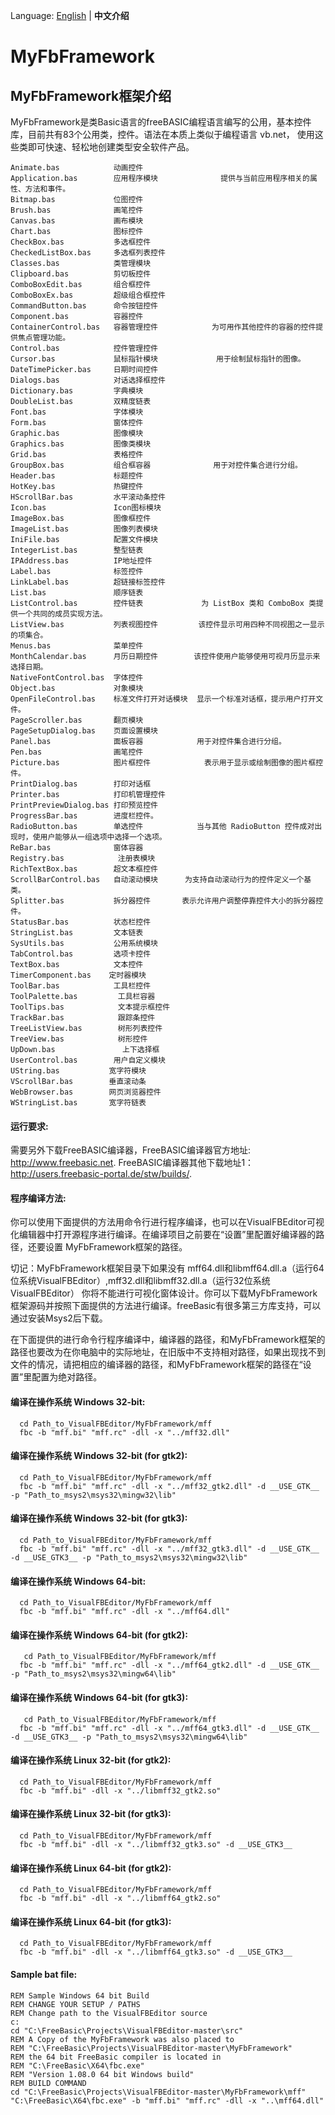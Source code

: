 Language: <a href="README.md">English</a> | <b>中文介绍</b>
# MyFbFramework

## MyFbFramework框架介绍
MyFbFramework是类Basic语言的freeBASIC编程语言编写的公用，基本控件库，目前共有83个公用类，控件。语法在本质上类似于编程语言 vb.net， 使用这些类即可快速、轻松地创建类型安全软件产品。

```shell
Animate.bas            动画控件
Application.bas        应用程序模块              提供与当前应用程序相关的属性、方法和事件。
Bitmap.bas             位图控件
Brush.bas              画笔控件
Canvas.bas             画布模块
Chart.bas              图标控件
CheckBox.bas           多选框控件
CheckedListBox.bas     多选框列表控件
Classes.bas            类管理模块
Clipboard.bas          剪切板控件
ComboBoxEdit.bas       组合框控件
ComboBoxEx.bas         超级组合框控件
CommandButton.bas      命令按钮控件
Component.bas          容器控件
ContainerControl.bas   容器管理控件            为可用作其他控件的容器的控件提供焦点管理功能。
Control.bas            控件管理控件
Cursor.bas             鼠标指针模块             用于绘制鼠标指针的图像。
DateTimePicker.bas     日期时间控件
Dialogs.bas            对话选择框控件
Dictionary.bas         字典模块
DoubleList.bas         双精度链表
Font.bas               字体模块
Form.bas               窗体控件
Graphic.bas            图像模块
Graphics.bas           图像类模块
Grid.bas               表格控件
GroupBox.bas           组合框容器              用于对控件集合进行分组。
Header.bas             标题控件
HotKey.bas             热键控件
HScrollBar.bas         水平滚动条控件
Icon.bas               Icon图标模块
ImageBox.bas           图像框控件 
ImageList.bas          图像列表模块
IniFile.bas            配置文件模块
IntegerList.bas        整型链表
IPAddress.bas          IP地址控件
Label.bas              标签控件
LinkLabel.bas          超链接标签控件
List.bas               顺序链表
ListControl.bas        控件链表             为 ListBox 类和 ComboBox 类提供一个共同的成员实现方法。
ListView.bas           列表视图控件         该控件显示可用四种不同视图之一显示的项集合。
Menus.bas              菜单控件
MonthCalendar.bas      月历日期控件        该控件使用户能够使用可视月历显示来选择日期。
NativeFontControl.bas  字体控件
Object.bas             对象模块
OpenFileControl.bas    标准文件打开对话模块  显示一个标准对话框，提示用户打开文件。 
PageScroller.bas       翻页模块
PageSetupDialog.bas    页面设置模块
Panel.bas              面板容器            用于对控件集合进行分组。
Pen.bas                画笔控件
Picture.bas            图片框控件            表示用于显示或绘制图像的图片框控件。
PrintDialog.bas        打印对话框
Printer.bas            打印机管理控件    
PrintPreviewDialog.bas 打印预览控件
ProgressBar.bas        进度栏控件。
RadioButton.bas        单选控件            当与其他 RadioButton 控件成对出现时，使用户能够从一组选项中选择一个选项。
ReBar.bas              窗体容器
Registry.bas            注册表模块
RichTextBox.bas        超文本框控件
ScrollBarControl.bas   自动滚动模块      为支持自动滚动行为的控件定义一个基类。
Splitter.bas           拆分器控件       表示允许用户调整停靠控件大小的拆分器控件。
StatusBar.bas          状态栏控件
StringList.bas         文本链表
SysUtils.bas           公用系统模块
TabControl.bas         选项卡控件
TextBox.bas            文本控件
TimerComponent.bas    定时器模块
ToolBar.bas            工具栏控件
ToolPalette.bas         工具栏容器
ToolTips.bas            文本提示框控件
TrackBar.bas            跟踪条控件
TreeListView.bas        树形列表控件
TreeView.bas            树形控件
UpDown.bas               上下选择框
UserControl.bas        用户自定义模块
UString.bas           宽字符模块
VScrollBar.bas        垂直滚动条
WebBrowser.bas        网页浏览器控件
WStringList.bas       宽字符链表
```
#### 运行要求:

需要另外下载FreeBASIC编译器，FreeBASIC编译器官方地址:  <a href="http://www.freebasic.net">http://www.freebasic.net</a>.
FreeBASIC编译器其他下载地址1：<a href="http://users.freebasic-portal.de/stw/builds/">http://users.freebasic-portal.de/stw/builds/</a>.

#### 程序编译方法:
你可以使用下面提供的方法用命令行进行程序编译，也可以在VisualFBEditor可视化编辑器中打开源程序进行编译。在编译项目之前要在“设置”里配置好编译器的路径，还要设置 MyFbFramework框架的路径。

切记：MyFbFramework框架目录下如果没有 mff64.dll和libmff64.dll.a（运行64位系统VisualFBEditor）,mff32.dll和libmff32.dll.a（运行32位系统VisualFBEditor） 你将不能进行可视化窗体设计。你可以下载MyFbFramework框架源码并按照下面提供的方法进行编译。freeBasic有很多第三方库支持，可以通过安装Msys2后下载。

在下面提供的进行命令行程序编译中，编译器的路径，和MyFbFramework框架的路径也要改为在你电脑中的实际地址，在旧版中不支持相对路径，如果出现找不到文件的情况，请把相应的编译器的路径，和MyFbFramework框架的路径在“设置”里配置为绝对路径。

#### 编译在操作系统 Windows 32-bit:
```shell
  cd Path_to_VisualFBEditor/MyFbFramework/mff
  fbc -b "mff.bi" "mff.rc" -dll -x "../mff32.dll"
```
#### 编译在操作系统 Windows 32-bit (for gtk2):
```shell
  cd Path_to_VisualFBEditor/MyFbFramework/mff
  fbc -b "mff.bi" "mff.rc" -dll -x "../mff32_gtk2.dll" -d __USE_GTK__ -p "Path_to_msys2\msys32\mingw32\lib"
```
#### 编译在操作系统 Windows 32-bit (for gtk3):
```shell
  cd Path_to_VisualFBEditor/MyFbFramework/mff
  fbc -b "mff.bi" "mff.rc" -dll -x "../mff32_gtk3.dll" -d __USE_GTK__ -d __USE_GTK3__ -p "Path_to_msys2\msys32\mingw32\lib"
```
#### 编译在操作系统 Windows 64-bit:
```shell
  cd Path_to_VisualFBEditor/MyFbFramework/mff
  fbc -b "mff.bi" "mff.rc" -dll -x "../mff64.dll"
```
#### 编译在操作系统 Windows 64-bit (for gtk2):
```shell
   cd Path_to_VisualFBEditor/MyFbFramework/mff
  fbc -b "mff.bi" "mff.rc" -dll -x "../mff64_gtk2.dll" -d __USE_GTK__ -p "Path_to_msys2\msys32\mingw64\lib"
```
#### 编译在操作系统 Windows 64-bit (for gtk3):
```shell
   cd Path_to_VisualFBEditor/MyFbFramework/mff
  fbc -b "mff.bi" "mff.rc" -dll -x "../mff64_gtk3.dll" -d __USE_GTK__ -d __USE_GTK3__ -p "Path_to_msys2\msys32\mingw64\lib"
```
#### 编译在操作系统 Linux 32-bit (for gtk2):
```shell
  cd Path_to_VisualFBEditor/MyFbFramework/mff
  fbc -b "mff.bi" -dll -x "../libmff32_gtk2.so"
```
#### 编译在操作系统 Linux 32-bit (for gtk3):
```shell
  cd Path_to_VisualFBEditor/MyFbFramework/mff
  fbc -b "mff.bi" -dll -x "../libmff32_gtk3.so" -d __USE_GTK3__
```
#### 编译在操作系统 Linux 64-bit (for gtk2):
```shell
  cd Path_to_VisualFBEditor/MyFbFramework/mff
  fbc -b "mff.bi" -dll -x "../libmff64_gtk2.so"
```
#### 编译在操作系统 Linux 64-bit (for gtk3):
```shell
  cd Path_to_VisualFBEditor/MyFbFramework/mff
  fbc -b "mff.bi" -dll -x "../libmff64_gtk3.so" -d __USE_GTK3__
```
#### Sample bat file:
```shell
REM Sample Windows 64 bit Build
REM CHANGE YOUR SETUP / PATHS
REM Change path to the VisualFBEditor source
c:
cd "C:\FreeBasic\Projects\VisualFBEditor-master\src"
REM A Copy of the MyFbFramework was also placed to
REM "C:\FreeBasic\Projects\VisualFBEditor-master\MyFbFramework"
REM the 64 bit FreeBasic compiler is located in
REM "C:\FreeBasic\X64\fbc.exe"
REM "Version 1.08.0 64 bit Windows build"
REM BUILD COMMAND
cd "C:\FreeBasic\Projects\VisualFBEditor-master\MyFbFramework\mff"
"C:\FreeBasic\X64\fbc.exe" -b "mff.bi" "mff.rc" -dll -x "..\mff64.dll"
```

